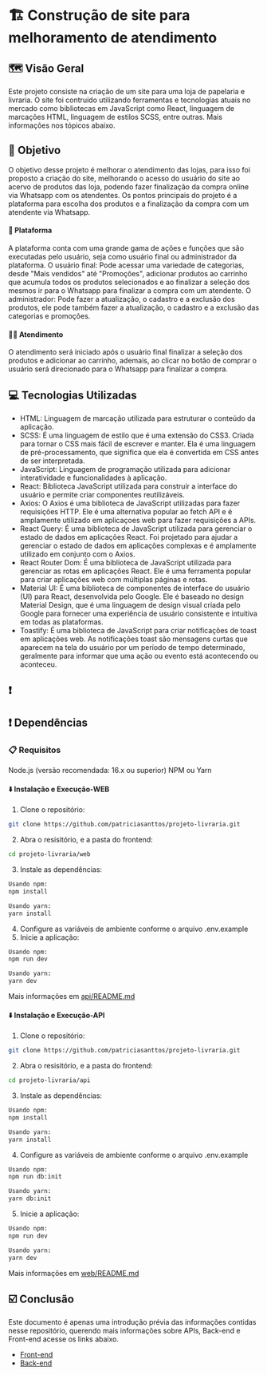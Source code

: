 # :building_construction: **Construção de site para melhoramento de atendimento**

## :world_map: **Visão Geral**

Este projeto consiste na criação de um site para uma loja de papelaria e livraria. O site foi contruído utilizando ferramentas e tecnologias atuais no mercado como bibliotecas em JavaScript como React, linguagem de marcações HTML, linguagem de estilos SCSS, entre outras. Mais informações nos tópicos abaixo.

## :pushpin: **Objetivo**

O objetivo desse projeto é melhorar o atendimento das lojas, para isso foi proposto a criação do site, melhorando o acesso do usuário do site ao acervo de produtos das loja, podendo fazer finalização da compra online via Whatsapp com os atendentes. Os pontos principais do projeto é a plataforma para escolha dos produtos e a finalização da compra com um atendente via Whatsapp.

#### :newspaper: **Plataforma**

A plataforma conta com uma grande gama de ações e funções que são executadas pelo usuário, seja como usuário final ou administrador da plataforma. O usuário final:
Pode acessar uma variedade de categorias, desde "Mais vendidos" até "Promoções", adicionar produtos ao carrinho que acumula todos os produtos selecionados e ao finalizar a seleção dos mesmos ir para o Whatsapp para finalizar a compra com um atendente. O administrador:
Pode fazer a atualização, o cadastro e a exclusão dos produtos, ele pode também fazer a atualização, o cadastro e a exclusão das categorias e promoções. 

#### :woman_office_worker: **Atendimento**

O atendimento será iniciado após o usuário final finalizar a seleção dos produtos e adicionar ao carrinho, ademais, ao clicar no botão de comprar o usuário será direcionado para o Whatsapp para finalizar a compra.

## :computer: **Tecnologias Utilizadas**

- HTML: Linguagem de marcação utilizada para estruturar o conteúdo da aplicação.
- SCSS: É uma linguagem de estilo que é uma extensão do CSS3. Criada para tornar o CSS mais fácil de escrever e manter. Ela é uma linguagem de pré-processamento, que significa que ela é convertida em CSS antes de ser interpretada.
- JavaScript: Linguagem de programação utilizada para adicionar interatividade e funcionalidades à aplicação.
- React: Biblioteca JavaScript utilizada para construir a interface do usuário e permite criar componentes reutilizáveis.
- Axios: O Axios é uma biblioteca de JavaScript utilizadas para fazer requisições HTTP. Ele é uma alternativa popular ao fetch API e é amplamente utilizado em aplicaçoes web para fazer requisições a APIs.
- React Query: É uma biblioteca de JavaScript utilizada para gerenciar o estado de dados em aplicações React. Foi projetado para ajudar a gerenciar o estado de dados em aplicações complexas e é amplamente utilizado em conjunto com o Axios.
- React Router Dom: É uma biblioteca de JavaScript utilizada para gerenciar as rotas em aplicações React. Ele é uma ferramenta popular para criar aplicações web com múltiplas páginas e rotas.
- Material UI: É uma biblioteca de componentes de interface do usuário (UI) para React, desenvolvida pelo Google. Ele é baseado no design Material Design, que é uma linguagem de design visual criada pelo Google para fornecer uma experiência de usuário consistente e intuitiva em todas as plataformas.
- Toastify: É uma biblioteca de JavaScript para criar notificações de toast em aplicações web. As notificações toast são mensagens curtas que aparecem na tela do usuário por um período de tempo determinado, geralmente para informar que uma ação ou evento está acontecendo ou aconteceu.

## :exclamation:
## :heavy_exclamation_mark: **Dependências**

### :clipboard: **Requisitos**

Node.js (versão recomendada: 16.x ou superior)
NPM ou Yarn

#### :arrow_down: **Instalação e Execução-WEB**

1. Clone o repositório:
```bash
git clone https://github.com/patriciasanttos/projeto-livraria.git
```
2. Abra o resisitório, e a pasta do frontend:
```bash
cd projeto-livraria/web
```
3. Instale as dependências:
```bash
Usando npm:
npm install

Usando yarn:
yarn install
```
4. Configure as variáveis de ambiente conforme o arquivo .env.example
5. Inicie a aplicação:
```bash
Usando npm:
npm run dev

Usando yarn:
yarn dev
```

Mais informações em [api/README.md](https://github.com/patriciasanttos/projeto-livraria/blob/develop/api/README.md)
#### :arrow_down: **Instalação e Execução-API**

1. Clone o repositório:
```bash
git clone https://github.com/patriciasanttos/projeto-livraria.git
```
2. Abra o resisitório, e a pasta do frontend:
```bash
cd projeto-livraria/api
```
3. Instale as dependências:
```bash
Usando npm:
npm install

Usando yarn:
yarn install
```
4. Configure as variáveis de ambiente conforme o arquivo .env.example
```bash
Usando npm:
npm run db:init

Usando yarn:
yarn db:init
```
5. Inicie a aplicação:
```bash
Usando npm:
npm run dev

Usando yarn:
yarn dev
```

Mais informações em [web/README.md](https://github.com/patriciasanttos/projeto-livraria/blob/develop/web/README.md)

## :ballot_box_with_check: **Conclusão**

Este documento é apenas uma introdução prévia das informações contidas nesse repositório, querendo mais informações sobre APIs, Back-end e Front-end acesse os links abaixo.

- [Front-end](https://github.com/patriciasanttos/projeto-livraria/blob/develop/web/README.md)
- [Back-end](https://github.com/patriciasanttos/projeto-livraria/blob/develop/api/README.md)